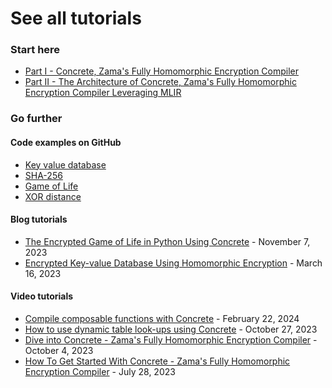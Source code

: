 # See all tutorials

### Start here&#x20;

* [Part I - Concrete,  Zama's Fully Homomorphic Encryption Compiler](https://www.zama.ai/post/zama-concrete-fully-homomorphic-encryption-compiler)&#x20;
* [Part II - The Architecture of Concrete, Zama's Fully Homomorphic Encryption Compiler Leveraging MLIR](https://www.zama.ai/post/the-architecture-of-concrete-zama-fully-homomorphic-encryption-compiler-leveraging-mlir)

### Go further

#### Code examples on GitHub

* [Key value database](../application-tutorial/key_value_database.ipynb)
* [SHA-256 ](../application-tutorial/sha256.ipynb)
* [Game of Life](../../frontends/concrete-python/examples/game_of_life/game_of_life.md)
* [XOR distance](../../frontends/concrete-python/examples/xor_distance/xor_distance.md)

#### Blog tutorials

* [The Encrypted Game of Life in Python Using Concrete](https://www.zama.ai/post/the-encrypted-game-of-life-using-concrete-python) - November 7, 2023
* [Encrypted Key-value Database Using Homomorphic Encryption](https://www.zama.ai/post/encrypted-key-value-database-using-homomorphic-encryption) - March 16, 2023

#### Video tutorials

* [Compile composable functions with Concrete](https://www.youtube.com/watch?v=TBXDxu2SMr0) - February 22, 2024
* [How to use dynamic table look-ups using Concrete](https://www.youtube.com/watch?v=1sboqhSeKfs) - October 27, 2023
* [Dive into Concrete - Zama's Fully Homomorphic Encryption Compiler](https://www.zama.ai/post/video-tutorial-dive-into-concrete-zamas-fully-homomorphic-encryption-compiler) - October 4, 2023
* [How To Get Started With Concrete - Zama's Fully Homomorphic Encryption Compiler](https://www.zama.ai/post/how-to-started-with-concrete-zama-fully-homomorphic-encryption-compiler)  - July 28, 2023
